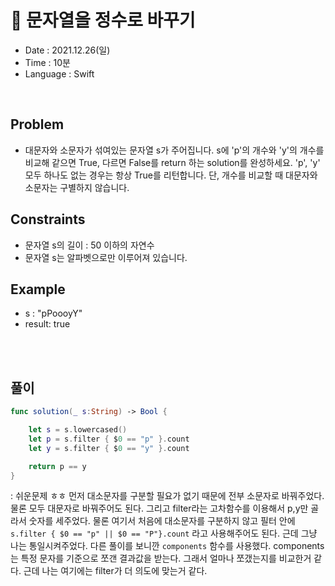# 🌼 문자열을 정수로 바꾸기
- Date : 2021.12.26(일)
- Time : 10분
- Language : Swift
<br>

## Problem

- 대문자와 소문자가 섞여있는 문자열 s가 주어집니다. s에 'p'의 개수와 'y'의 개수를 비교해 같으면 True, 다르면 False를 return 하는 solution를 완성하세요. 'p', 'y' 모두 하나도 없는 경우는 항상 True를 리턴합니다. 단, 개수를 비교할 때 대문자와 소문자는 구별하지 않습니다.

## Constraints
- 문자열 s의 길이 : 50 이하의 자연수
- 문자열 s는 알파벳으로만 이루어져 있습니다.

## Example

- s : "pPoooyY"
- result: true

<br><br>

## 풀이
```swift
func solution(_ s:String) -> Bool {

    let s = s.lowercased()
    let p = s.filter { $0 == "p" }.count
    let y = s.filter { $0 == "y" }.count

    return p == y
}
```
: 쉬운문제 ㅎㅎ 먼저 대소문자를 구분할 필요가 없기 때문에 전부 소문자로 바꿔주었다. 물론 모두 대문자로 바꿔주어도 된다. 그리고 filter라는 고차함수를 이용해서 p,y만 골라서 숫자를 세주었다. 물론 여기서 처음에 대소문자를 구분하지 않고 필터 안에 ```s.filter { $0 == "p" || $0 == "P"}.count``` 라고 사용해주어도 된다. 근데 그냥 나는 통일시켜주었다. 다른 풀이를 보니깐 ```components``` 함수를 사용했다. components는 특정 문자를 기준으로 쪼갠 결과값을 받는다. 그래서 얼마나 쪼갰는지를 비교한거 같다. 근데 나는 여기에는 filter가 더 의도에 맞는거 같다.